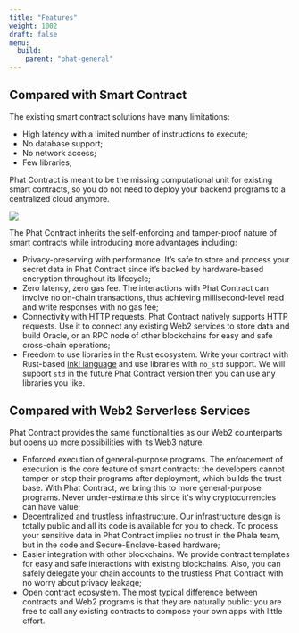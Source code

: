 ```yaml
---
title: "Features"
weight: 1002
draft: false
menu:
  build:
    parent: "phat-general"
---
```


## Compared with Smart Contract

The existing smart contract solutions have many limitations:

- High latency with a limited number of instructions to execute;
- No database support;
- No network access;
- Few libraries;

Phat Contract is meant to be the missing computational unit for existing smart contracts, so you do not need to deploy your backend programs to a centralized cloud anymore.

![](/images/general/fat-features.jpeg)

The Phat Contract inherits the self-enforcing and tamper-proof nature of smart contracts while introducing more advantages including:

- Privacy-preserving with performance. It’s safe to store and process your secret data in Phat Contract since it’s backed by hardware-based encryption throughout its lifecycle;
- Zero latency, zero gas fee. The interactions with Phat Contract can involve no on-chain transactions, thus achieving millisecond-level read and write responses with no gas fee;
- Connectivity with HTTP requests. Phat Contract natively supports HTTP requests. Use it to connect any existing Web2 services to store data and build Oracle, or an RPC node of other blockchains for easy and safe cross-chain operations;
- Freedom to use libraries in the Rust ecosystem. Write your contract with Rust-based [ink! language](https://paritytech.github.io/ink/) and use libraries with `no_std` support. We will support `std` in the future Phat Contract version then you can use any libraries you like.

## Compared with Web2 Serverless Services

Phat Contract provides the same functionalities as our Web2 counterparts but opens up more possibilities with its Web3 nature.

- Enforced execution of general-purpose programs. The enforcement of execution is the core feature of smart contracts: the developers cannot tamper or stop their programs after deployment, which builds the trust base. With Phat Contract, we bring this to more general-purpose programs. Never under-estimate this since it's why cryptocurrencies can have value;
- Decentralized and trustless infrastructure. Our infrastructure design is totally public and all its code is available for you to check. To process your sensitive data in Phat Contract implies no trust in the Phala team, but in the code and Secure-Enclave-based hardware;
- Easier integration with other blockchains. We provide contract templates for easy and safe interactions with existing blockchains. Also, you can safely delegate your chain accounts to the trustless Phat Contract with no worry about privacy leakage;
- Open contract ecosystem. The most typical difference between contracts and Web2 programs is that they are naturally public: you are free to call any existing contracts to compose your own apps with little effort.

<!-- ## What's New?

Compared its previous version, the latest Phat Contract is also evolving in the following aspects:

- Support HTTP Request feature in ink! contract. Previously, we have shown that we can run unmodified ink! contracts in Phala's Secure Workers. While to use the killer HTTP Request feature, a developer has to fork the phala-blockchain codebase and write the Native Contract. In the new release, we support HTTP Request feature in ink! contract and make it ink! contract [extension](https://crates.io/crates/pink-extension). It provides HTTP requests and other crypto-related functionality for ink! contract;
- Testnet goes alive. In the old time, our developers have to run a local testnet for contract development, which can be time-consuming. Now we have enabled the [Phala Testnet (PoC 5)](https://polkadot.js.org/apps/?rpc=wss%3A%2F%2Fpoc5.phala.network%2Fws#/explorer), so the contract development can be easy;
- Use Phat Contract to run unmodified x86 programs. We have presented a [demo](https://github.com/Phala-Network/blender-contract) to use Phat Contract to run the unmodified rendering engine Blender with the help of [Gramine project](https://github.com/gramineproject/gramine). This means the public decentralized render service is on its way. This also proves Phat Contract's potential to run complicated real-world programs. -->
